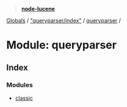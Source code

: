 > **[node-lucene](../README.md)**

[Globals](../README.md) / ["queryparser/index"](_queryparser_index_.md) / [queryparser](_queryparser_index_.queryparser.md) /

# Module: queryparser

## Index

### Modules

* [classic](_queryparser_index_.queryparser.classic.md)